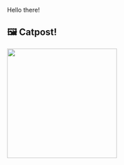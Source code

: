 Hello there!



## 🖼️ Catpost!

<sub>
    <img src="https://cdn2.thecatapi.com/images/6on.gif" height="256">
</sub>

